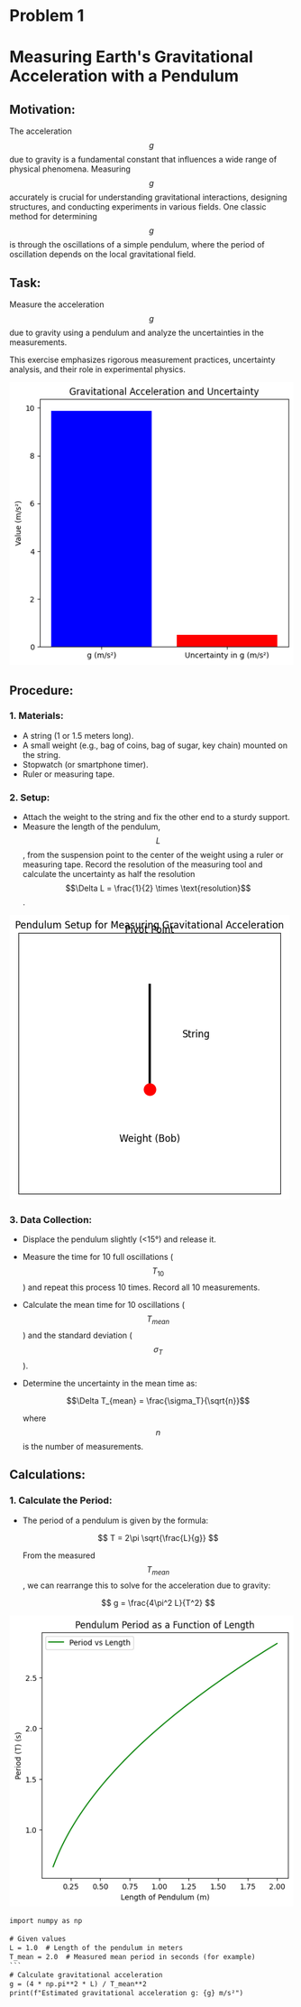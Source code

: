 # Problem 1
# Measuring Earth's Gravitational Acceleration with a Pendulum

## Motivation:
The acceleration $$g$$ due to gravity is a fundamental constant that influences a wide range of physical phenomena. Measuring $$g$$ accurately is crucial for understanding gravitational interactions, designing structures, and conducting experiments in various fields. One classic method for determining $$g$$ is through the oscillations of a simple pendulum, where the period of oscillation depends on the local gravitational field.

## Task:
Measure the acceleration $$g$$ due to gravity using a pendulum and analyze the uncertainties in the measurements.

This exercise emphasizes rigorous measurement practices, uncertainty analysis, and their role in experimental physics.




![alt text](image-2.png)

## Procedure:

### 1. Materials:
- A string (1 or 1.5 meters long).
- A small weight (e.g., bag of coins, bag of sugar, key chain) mounted on the string.
- Stopwatch (or smartphone timer).
- Ruler or measuring tape.

### 2. Setup:
- Attach the weight to the string and fix the other end to a sturdy support.
- Measure the length of the pendulum, $$L$$, from the suspension point to the center of the weight using a ruler or measuring tape. Record the resolution of the measuring tool and calculate the uncertainty as half the resolution $$\Delta L = \frac{1}{2} \times \text{resolution}$$.

![alt text](image.png)



### 3. Data Collection:
- Displace the pendulum slightly (<15°) and release it.
- Measure the time for 10 full oscillations ($$T_{10}$$) and repeat this process 10 times. Record all 10 measurements.
- Calculate the mean time for 10 oscillations ($$T_{mean}$$) and the standard deviation ($$\sigma_T$$).
- Determine the uncertainty in the mean time as:
  
  $$\Delta T_{mean} = \frac{\sigma_T}{\sqrt{n}}$$
  
  where $$n$$ is the number of measurements.

## Calculations:

### 1. Calculate the Period:
- The period of a pendulum is given by the formula:
  
  $$
  T = 2\pi \sqrt{\frac{L}{g}}
  $$

  From the measured $$T_{mean}$$, we can rearrange this to solve for the acceleration due to gravity:
  
  $$
  g = \frac{4\pi^2 L}{T^2}
  $$

![alt text](image-1.png)
````
import numpy as np

# Given values
L = 1.0  # Length of the pendulum in meters
T_mean = 2.0  # Measured mean period in seconds (for example)
```
# Calculate gravitational acceleration
g = (4 * np.pi**2 * L) / T_mean**2
print(f"Estimated gravitational acceleration g: {g} m/s²")

